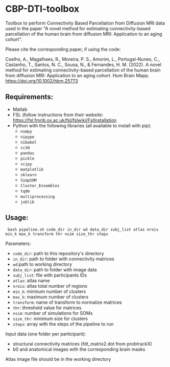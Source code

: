 # CBP-DTI-toolbox
Toolbox to perform Connectivity Based Parcellation from Diffusion MRI data used in the paper "A novel method for estimating connectivity-based parcellation of the human brain from diffusion MRI: Application to an aging cohort".

Please cite the corresponding paper, if using the code:

Coelho, A., Magalhaes, R., Moreira, P. S., Amorim, L., Portugal-Nunes, C., Castanho, T., Santos, N. C., Sousa, N., & Fernandes, H. M. (2022). A novel method for estimating connectivity-based parcellation of the human brain from diffusion MRI: Application to an aging cohort. Hum Brain Mapp. https://doi.org/10.1002/hbm.25773 

## Requirements:
- Matlab
- FSL (follow instructions from their website: https://fsl.fmrib.ox.ac.uk/fsl/fslwiki/FslInstallation
- Python with the following libraries (all available to install with pip):
  - `numpy`
  - `nipype`
  - `nibabel`
  - `cc3d`
  - `pandas`
  - `pickle`
  - `scipy`
  - `matplotlib`
  - `sklearn`
  - `SimpSOM`
  - `Cluster_Ensembles`
  - `tqdm`
  - `multiprocessing`
  - `joblib`

## Usage:
``` bash pipeline.sh code_dir in_dir wd data_dir subj_list atlas nrois min_k max_k transform thr nsim size_thr steps```

Parameters: 
- `code_dir`: path to this repository's directory
- `in_dir`: path to folder with connectivity matrices
- `wd`:path to working directory 
- `data_dir`: path to folder with image data
- `subj_list`: file with participants IDs
- `atlas`: atlas name
- `nrois`: atlas total number of regions
- `min_k`: mininum number of clusters
- `max_k`: maximum number of clusters
- `transform`: name of transform to normalize matrices
- `thr`: threshold value for matrices
- `nsim`: number of simulations for SOMs
- `size_thr`: minimum size for clusters
- `steps`: array with the steps of the pipeline to run
  
Input data (one folder per participant):
  - structural connectivity matrices (fdt_matrix2.dot from probtrackX)
  - b0 and anatomical images with the corresponding brain masks
  
Atlas image file should be in the working directory
